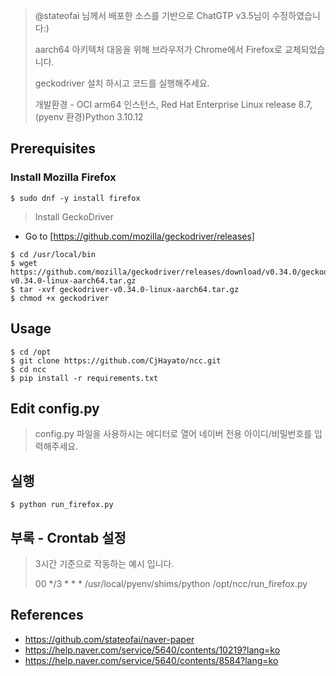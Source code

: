 > @stateofai 님께서 배포한 소스를 기반으로 ChatGTP v3.5님이 수정하였습니다:)
> 
> aarch64 아키텍처 대응을 위해 브라우저가 Chrome에서 Firefox로 교체되었습니다.
> 
> geckodriver 설치 하시고 코드를 실행해주세요.
>
> 개발환경 - 
> OCI arm64 인스턴스, Red Hat Enterprise Linux release 8.7, (pyenv 환경)Python 3.10.12

## Prerequisites
### Install Mozilla Firefox
```
$ sudo dnf -y install firefox
```
> Install GeckoDriver
- Go to [https://github.com/mozilla/geckodriver/releases]

```
$ cd /usr/local/bin
$ wget https://github.com/mozilla/geckodriver/releases/download/v0.34.0/geckodriver-v0.34.0-linux-aarch64.tar.gz
$ tar -xvf geckodriver-v0.34.0-linux-aarch64.tar.gz
$ chmod +x geckodriver
```
## Usage
```
$ cd /opt
$ git clone https://github.com/CjHayato/ncc.git
$ cd ncc
$ pip install -r requirements.txt
```
## Edit config.py
> config.py 파일을 사용하시는 에디터로 열어 네이버 전용 아이디/비밀번호를 입력해주세요.

## 실행
```
$ python run_firefox.py
```
## 부록 - Crontab 설정
> 3시간 기준으로 작동하는 예시 입니다.
>
> 00 */3 * * * /usr/local/pyenv/shims/python /opt/ncc/run_firefox.py

## References
* https://github.com/stateofai/naver-paper
* https://help.naver.com/service/5640/contents/10219?lang=ko
* https://help.naver.com/service/5640/contents/8584?lang=ko
